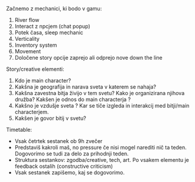 Začnemo z mechanici, ki bodo v gamu:
1.	River flow
2.	Interact z npcjem (chat popup)
3.	Potek časa, sleep mechanic
4.	Verticality
5.	Inventory system
6.	Movement
7.	Določene story opcije zaprejo ali odprejo nove down the line

Story/creative elementi:
1.	Kdo je main character?
2.	Kakšna je geografija in narava sveta v katerem se nahaja?
3.	Kakšna zavestna bitja živijo v tem svetu? Kako je organizirana njihova družba? Kakšen je odnos do main characterja ?
4.	Kakšno je vzdušje sveta ? Kar se tiče izgleda in interakcij med bitji/main characterjem.
5.	Kakšen je govor bitij v svetu?

Timetable:
-	Vsak četrtek sestanek ob 9h zvečer
-	Predstaviš kakroli maš, no pressure če nisi mogel narediti nič ta teden. Dogovorimo se tudi za delo za prihodnji teden.
-	Struktura sestankov: zgodba/creative, tech, art. Po vsakem elementu je feedback ostalih (constructive criticism)
-	Vsak sestanek zapišemo, kaj se dogovorimo. 
